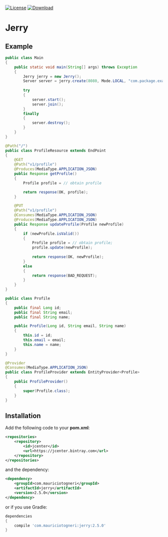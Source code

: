 [![License](https://img.shields.io/badge/license-MIT-green.svg)](https://github.com/mauriciotogneri/jerry/blob/master/LICENSE.md)
[![Download](https://api.bintray.com/packages/mauriciotogneri/maven/jerry/images/download.svg)](https://bintray.com/mauriciotogneri/maven/jerry/_latestVersion)

# Jerry

## Example

```java
public class Main
{
    public static void main(String[] args) throws Exception
    {
        Jerry jerry = new Jerry();
        Server server = jerry.create(8080, Mode.LOCAL, "com.package.example");
        
        try
        {
            server.start();
            server.join();
        }
        finally
        {
            server.destroy();
        }
    }
}
```

```java
@Path("/")
public class ProfileResource extends EndPoint
{
    @GET
    @Path("v1/profile")
    @Produces(MediaType.APPLICATION_JSON)
    public Response getProfile()
    {
        Profile profile = // obtain profile

        return response(OK, profile);
    }

    @PUT
    @Path("v1/profile")
    @Consumes(MediaType.APPLICATION_JSON)
    @Produces(MediaType.APPLICATION_JSON)
    public Response updateProfile(Profile newProfile)
    {
        if (newProfile.isValid())
        {
            Profile profile = // obtain profile;
            profile.update(newProfile);
            
            return response(OK, newProfile);
        }
        else
        {
            return response(BAD_REQUEST);
        }
    }
}
```

```java
public class Profile
{
    public final Long id;
    public final String email;
    public final String name;

    public Profile(Long id, String email, String name)
    {
        this.id = id;
        this.email = email;
        this.name = name;
    }
}
```

```java
@Provider
@Consumes(MediaType.APPLICATION_JSON)
public class ProfileProvider extends EntityProvider<Profile>
{
    public ProfileProvider()
    {
        super(Profile.class);
    }
}
```

## Installation

Add the following code to your **pom.xml**:

```xml
<repositories>
    <repository>
        <id>jcenter</id>
        <url>https://jcenter.bintray.com</url>
    </repository>
</repositories>
```

and the dependency:

```xml
<dependency>
    <groupId>com.mauriciotogneri</groupId>
    <artifactId>jerry</artifactId>
    <version>2.5.0</version>
</dependency>
```

or if you use Gradle:

```groovy
dependencies
{
    compile 'com.mauriciotogneri:jerry:2.5.0'
}
```